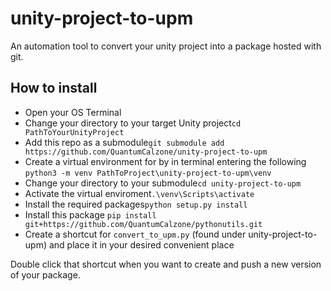 # unity-project-to-upm
An automation tool to convert your unity project into a package hosted with git.

## How to install
* Open your OS Terminal
* Change your directory to your target Unity project```cd PathToYourUnityProject```
* Add this repo as a submodule```git submodule add https://github.com/QuantumCalzone/unity-project-to-upm```
* Create a virtual environment for by in terminal entering the following ```python3 -m venv PathToProject\unity-project-to-upm\venv```
* Change your directory to your submodule```cd unity-project-to-upm```
* Activate the virtual enviroment```.\venv\Scripts\activate``` 
* Install the required packages```python setup.py install```
* Install this package ```pip install git+https://github.com/QuantumCalzone/pythonutils.git```
* Create a shortcut for ```convert_to_upm.py``` (found under unity-project-to-upm) and place it in your desired convenient place

Double click that shortcut when you want to create and push a new version of your package.
